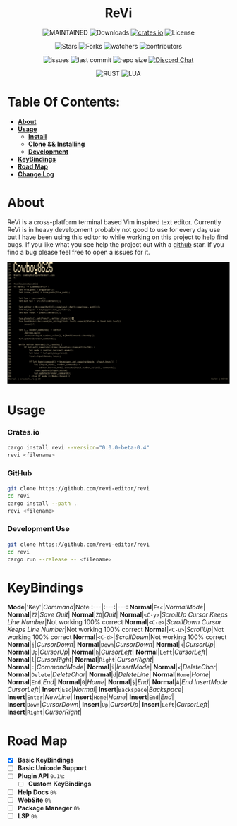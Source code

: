<h1 align="center"> ReVi </h1>
<p align="center">
  <a><img alt="MAINTAINED" src="https://img.shields.io/badge/Maintained%3F-yes-green.svg"></a>
  <a><img alt="Downloads" src="https://img.shields.io/crates/d/revi"></a>
  <a href="https://crates.io/crates/revi"><img alt="crates.io" src="https://img.shields.io/crates/v/revi.svg"></a>
  <a><img alt="License" src="https://img.shields.io/badge/License-MIT-blue.svg"></a>
</p>
<p align="center">
  <a><img alt="Stars" src="https://img.shields.io/github/stars/revi-editor/revi?style=social"></a>
  <a><img alt="Forks" src="https://img.shields.io/github/forks/revi-editor/revi?style=social"></a>
  <a><img alt="watchers" src="https://img.shields.io/github/watchers/revi-editor/revi?style=social"></a>
  <a><img alt="contributors" src="https://img.shields.io/github/contributors/revi-editor/revi"></a>
</p>
<p align="center">
  <a><img alt="issues" src="https://img.shields.io/github/issues/revi-editor/revi"></a>
  <a><img alt="last commit" src="https://img.shields.io/github/last-commit/revi-editor/revi"></a>
  <a><img alt="repo size" src="https://img.shields.io/github/repo-size/revi-editor/revi"></a>
  <a href="https://discord.gg/KwnGX8P"><img alt="Discord Chat" src="https://img.shields.io/discord/509849754155614230"></a>
</p>
<p align="center">
  <a><img alt="RUST" src="https://img.shields.io/badge/Rust-000000?style=for-the-badge&logo=rust&logoColor=white"></a>
  <a><img alt="LUA" src="https://img.shields.io/badge/Lua-2C2D72?style=for-the-badge&logo=lua&logoColor=white"></a>
</p>

# Table Of Contents:

  - [**About**](#about)
  - [**Usage**](#usage)
    - [**Install**](#cratesio)
    - [**Clone && Installing**](#github)
    - [**Development**](#development-use)
  - [**KeyBindings**](#keybindings)
  - [**Road Map**](#road-map)
  - [**Change Log**](./change_log.md)

# About

ReVi is a cross-platform terminal based Vim inspired text editor.
Currently ReVi is in heavy development probably not good to use for every day use
but I have been using this editor to while working on this project to help find bugs.
If you like what you see help the project out with a [github](https://github.com/revi-editor/revi) star.
If you find a bug please feel free to open a issues for it.

<p align="center">
  <a><img alt="Image" src="./snapshots/line_numbers.png"></a>
</p>


# Usage

### **Crates.io**
```sh
cargo install revi --version="0.0.0-beta-0.4"
revi <filename>
```
### **GitHub**
```sh
git clone https://github.com/revi-editor/revi
cd revi
cargo install --path .
revi <filename>
```

### **Development Use**
```sh
git clone https://github.com/revi-editor/revi
cd revi
cargo run --release -- <filename>
```

# KeyBindings

**Mode**|'Key'|*Command*|Note
:---|:---:|---:
**Normal**|`Esc`|*NormalMode*|
**Normal**|`ZZ`|*Save Quit*|
**Normal**|`ZQ`|*Quit*|
**Normal**|`<C-y>`|*ScrollUp Cursor Keeps Line Number*|Not working 100% correct
**Normal**|`<C-e>`|*ScrollDown Cursor Keeps Line Number*|Not working 100% correct
**Normal**|`<C-u>`|*ScrollUp*|Not working 100% correct
**Normal**|`<C-d>`|*ScrollDown*|Not working 100% correct
**Normal**|`j`|*CursorDown*|
**Normal**|`Down`|*CursorDown*|
**Normal**|`k`|*CursorUp*|
**Normal**|`Up`|*CursorUp*|
**Normal**|`h`|*CursorLeft*|
**Normal**|`Left`|*CursorLeft*|
**Normal**|`l`|*CursorRight*|
**Normal**|`Right`|*CursorRight*|
**Normal**|`:`|*CommandMode*|
**Normal**|`i`|*InsertMode*|
**Normal**|`x`|*DeleteChar*|
**Normal**|`Delete`|*DeleteChar*|
**Normal**|`d`|*DeleteLine*|
**Normal**|`Home`|*Home*|
**Normal**|`End`|*End*|
**Normal**|`0`|*Home*|
**Normal**|`$`|*End*|
**Normal**|`A`|*End InsertMode CursorLeft*|
**Insert**|`Esc`|*Normal*|
**Insert**|`Backspace`|*Backspace*|
**Insert**|`Enter`|*NewLine*|
**Insert**|`Home`|*Home*|
**Insert**|`End`|*End*|
**Insert**|`Down`|*CursorDown*|
**Insert**|`Up`|*CursorUp*|
**Insert**|`Left`|*CursorLeft*|
**Insert**|`Right`|*CursorRight*|



# Road Map

- [X] **Basic KeyBindings**
- [ ] **Basic Unicode Support**
- [ ] **Plugin API** `0.1%`:
  - [ ] **Custom KeyBindings**
- [ ] **Help Docs** `0%`
- [ ] **WebSite** `0%`
- [ ] **Package Manager** `0%`
- [ ] **LSP** `0%`
